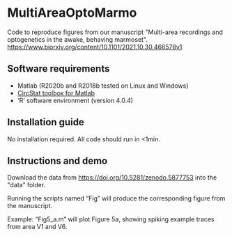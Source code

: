 # MultiAreaOptoMarmo
Code to reproduce figures from our manuscript "Multi-area recordings and optogenetics in the awake, behaving marmoset".
https://www.biorxiv.org/content/10.1101/2021.10.30.466578v1

## Software requirements
-	Matlab (R2020b and R2018b tested on Linux and Windows)
-	[CircStat toolbox for Matlab](https://de.mathworks.com/matlabcentral/fileexchange/10676-circular-statistics-toolbox-directional-statistics)
-	‘R’ software environment (version 4.0.4)

## Installation guide
No installation required. All code should run in <1min.

## Instructions and demo
Download the data from https://doi.org/10.5281/zenodo.5877753 into the "data" folder.

Running the scripts named “Fig” will produce the corresponding figure from the manuscript.

Example: “Fig5_a.m” will plot Figure 5a, showing spiking example traces from area V1 and V6.
